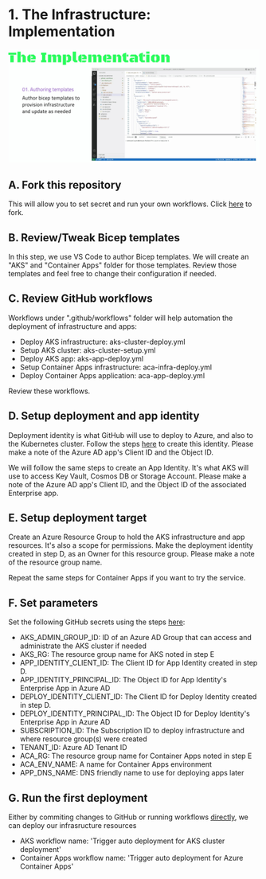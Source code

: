 # 1. The Infrastructure: Implementation 


<a href="https://www.youtube.com/watch?v=s6sJ0cZUlV8" target="_blank"><img src="../images/infra-implementation.jpg" alt="Ep.1: Infrastructure" /></a>

## A. Fork this repository
This will allow you to set secret and run your own workflows. Click [here](https://github.com/melzayet/azure-cn-depicted/fork) to fork.

## B. Review/Tweak Bicep templates
In this step, we use VS Code to author Bicep templates. We will create an "AKS" and "Container Apps" folder for those templates.
Review those templates and feel free to change their configuration if needed.
## C. Review GitHub workflows
Workflows under ".github/workflows" folder will help automation the deployment of infrastructure and apps:

- Deploy AKS infrastructure: aks-cluster-deploy.yml
- Setup AKS cluster: aks-cluster-setup.yml
- Deploy AKS app: aks-app-deploy.yml
- Setup Container Apps infrastructure: aca-infra-deploy.yml
- Deploy Container Apps application: aca-app-deploy.yml

Review these workflows.

## D. Setup deployment and app identity
Deployment identity is what GitHub will use to deploy to Azure, and also to the Kubernetes cluster. Follow the steps [here](https://learn.microsoft.com/en-us/azure/active-directory/develop/workload-identity-federation-create-trust?pivots=identity-wif-apps-methods-azp#github-actions) to create this identity. Please make a note of the Azure AD app's Client ID and the Object ID.

We will follow the same steps to create an App Identity. It's what AKS will use to access Key Vault, Cosmos DB or Storage Account. Please make a note of the Azure AD app's Client ID, and the Object ID of the associated Enterprise app.


## E. Setup deployment target
Create an Azure Resource Group to hold the AKS infrastructure and app resources. It's also a scope for permissions. Make the deployment identity created in step D, as an Owner for this resource group. Please make a note of the resource group name.

Repeat the same steps for Container Apps if you want to try the service.

## F. Set parameters
Set the following GitHub secrets using the steps [here](https://docs.github.com/en/actions/security-guides/encrypted-secrets#creating-encrypted-secrets-for-a-repository):

- AKS_ADMIN_GROUP_ID: ID of an Azure AD Group that can access and administrate the AKS cluster if needed
- AKS_RG: The resource group name for AKS noted in step E
- APP_IDENTITY_CLIENT_ID: The Client ID for App Identity created in step D.
- APP_IDENTITY_PRINCIPAL_ID: The Object ID for App Identity's Enterprise App in Azure AD
- DEPLOY_IDENTITY_CLIENT_ID: The Client ID for Deploy Identity created in step D.
- DEPLOY_IDENTITY_PRINCIPAL_ID: The Object ID for Deploy Identity's Enterprise App in Azure AD
- SUBSCRIPTION_ID: The Subscription ID to deploy infrastructure and where resource group(s) were created
- TENANT_ID: Azure AD Tenant ID
- ACA_RG: The resource group name for Container Apps noted in step E
- ACA_ENV_NAME: A name for Container Apps environment
- APP_DNS_NAME: DNS friendly name to use for deploying apps later

## G. Run the first deployment
Either by commiting changes to GitHub or running workflows [directly](https://docs.github.com/en/actions/managing-workflow-runs/manually-running-a-workflow), we can deploy our infrasructure resources

- AKS workflow name: 'Trigger auto deployment for AKS cluster deployment'
- Container Apps workflow name: 'Trigger auto deployment for Azure Container Apps'
